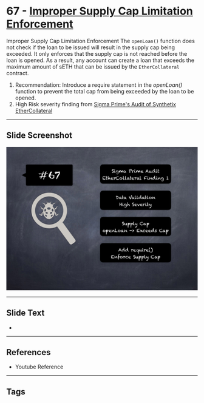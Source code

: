 
# 67 - [Improper Supply Cap Limitation Enforcement](./Improper%20Supply%20Cap%20Limitation%20Enforcement.md)

Improper Supply Cap Limitation Enforcement The `openLoan()` function does not check if the loan to be issued will result in the supply cap being exceeded. It only enforces that the supply cap is not reached before the loan is opened. As a result, any account can create a loan that exceeds the maximum amount of sETH that can be issued by the `EtherCollateral` contract.


1. Recommendation: Introduce a require statement in the _openLoan()_ function to prevent the total cap from being exceeded by the loan to be opened.
2. High Risk severity finding from [Sigma Prime's Audit of Synthetix EtherCollateral](https://github.com/sigp/public-audits/blob/master/synthetix/ethercollateral/review.pdf)


___
## Slide Screenshot
![067.png](../../images/7.%20Audit%20Findings%20101/067.png)
___
## Slide Text
- 
___
## References
- Youtube Reference
___
## Tags
